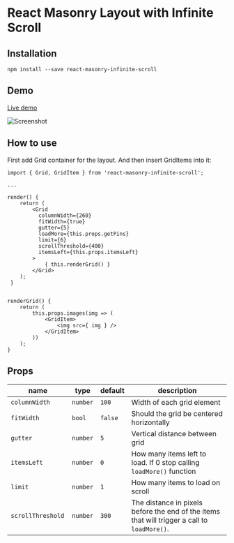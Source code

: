 # React Masonry Layout with Infinite Scroll

## Installation

```
npm install --save react-masonry-infinite-scroll
```

## Demo
[Live demo](https://github.com/kurumkan/pinterest-clone-fcc)

![Screenshot](https://res.cloudinary.com/dzjiv8sye/image/upload/v1507299172/masonry-screenshot_rturd5.png)


## How to use
First add Grid container for the layout.
And then insert GridItems into it:

```
import { Grid, GridItem } from 'react-masonry-infinite-scroll';

...

render() {
	return (
   		<Grid
          columnWidth={260}
          fitWidth={true}
          gutter={5}
          loadMore={this.props.getPins}
          limit={6}
          scrollThreshold={400}
          itemsLeft={this.props.itemsLeft}
        >
			{ this.renderGrid() }
		</Grid>
 	);
 }


renderGrid() {
	return (
    	this.props.images(img => (
        	<GridItem>
                <img src={ img } />
            </GridItem>
        ))
    );
}

```
## Props
| name               | type          | default     | description|
| -------------      | ------------- |-------------|-------------|
| `columnWidth`      | `number`      |`100`        |Width of each grid element|
| `fitWidth `        | `bool`        |`false`      |Should the grid be centered horizontally|
| `gutter`           |  `number`     |`5`          |Vertical distance between grid| items
| `itemsLeft`        | `number`      |`0`          |How many items left to load. If 0 stop calling `loadMore()` function|
| `limit`            | `number`      |`1`          |How many items to load on scroll|
| `scrollThreshold ` | `number`      |`300`        |The distance in pixels before the end of the items that will trigger a call to `loadMore()`.|


